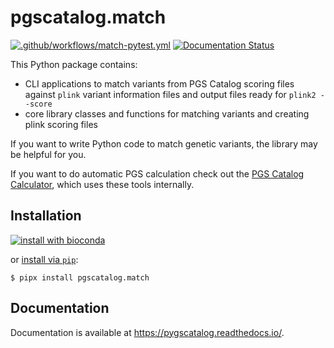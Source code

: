 # pgscatalog.match

[![.github/workflows/match-pytest.yml](https://github.com/PGScatalog/pygscatalog/actions/workflows/match-pytest.yml/badge.svg?branch=main)](https://github.com/PGScatalog/pygscatalog/actions/workflows/match-pytest.yml)
[![Documentation Status](https://readthedocs.org/projects/pygscatalog/badge/?version=latest)](https://pygscatalog.readthedocs.io/en/latest/autoapi/pgscatalog/match/index.html)

This Python package contains:

* CLI applications to match variants from PGS Catalog scoring files against `plink` variant information files and output files ready for `plink2 --score`
* core library classes and functions for matching variants and creating plink scoring files

If you want to write Python code to match genetic variants, the library may be helpful for you.

If you want to do automatic PGS calculation check out the [PGS Catalog Calculator](https://github.com/PGScatalog/pgsc_calc), which uses these tools internally.

## Installation 

[![install with bioconda](https://img.shields.io/badge/install%20with-bioconda-brightgreen.svg?style=flat)](http://bioconda.github.io/recipes/pgscatalog.match/README.html)

or [install via `pip`](https://pypi.org/project/pgscatalog.match/):

```
$ pipx install pgscatalog.match
```

## Documentation

Documentation is available at https://pygscatalog.readthedocs.io/.

